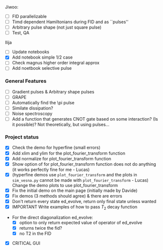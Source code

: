 Jiwoo: 
- [ ] FID parallelizable
- [ ] Timd dependent Hamiltonians during FID and as ``pulses''
- [ ] Arbitrary pulse shape (not just square pulse)
- [ ] Test, QA

Ilija
- [ ] Update notebooks
- [x] Add notebook simple 1/2 case
- [ ] Check magnus higher order integral approx
- [ ] Add noetbook selective pulse

### General Features
- [ ] Gradient pulses & Arbitrary shape pulses
- [ ] GRAPE
- [ ] Automatically find the \pi pulse
- [ ] Similate dissipation?
- [ ] Noise spectroscopy  
- [ ] Add a function that generates CNOT gate based on some interaction? (Is it possible)? Not theoretically, but using pulses...

### Project status

- [x] Check the demo for hyperfine (small errors) 
- [x] Add xlim and ylim for the plot_fourier_transform function
- [x] Add normalize for plot_fourier_transform function
- [x] Show option of for plot_fourier_transform function does not do anything (it works perfectly fine for me - Lucas)
- [x] (hyperfine demos use `plot_fourier_transform` and the plots in `sim_vesna.py` cannot be made with `plot_fourier_transform` - Lucas) Change the demo plots to use plot_fourier_transform 
- [x] Fix the initial demo on the main page (initially made by Davide)
- [x] Fix demos (3 methods should agree) & there are errors
- [x] Don't return every state ed_evolve, return only final state unless wanted
- [x] IMPORTANT Write examples of how to pass $T_2$ decay function
- For the direct diagonalization ed_evolve:
  - [x] option to only return expected value of operator of ed_evolve
  - [x] returns twice the fid?
  - [x] no T2 in the FID

- [x] CRITICAL GUI
